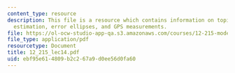 ```yaml
---
content_type: resource
description: This file is a resource which contains information on topics like sequential
  estimation, error ellipses, and GPS measurements.
file: https://ol-ocw-studio-app-qa.s3.amazonaws.com/courses/12-215-modern-navigation-fall-2006/ebf95e614809b2c267a9d0ee56d0fa60_12_215_lec14.pdf
file_type: application/pdf
resourcetype: Document
title: 12_215_lec14.pdf
uid: ebf95e61-4809-b2c2-67a9-d0ee56d0fa60
---
```

